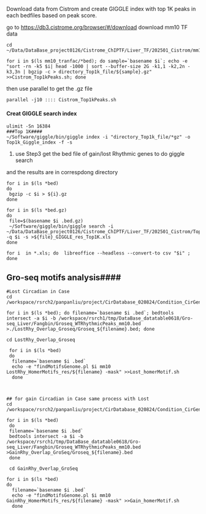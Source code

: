 Download data from Cistrom and create GIGGLE index with top 1K peaks in each bedfiles based on peak score.

go to https://db3.cistrome.org/browser/#/download download mm10 TF data

```
cd ~/Data/DataBase_project0126/Cistrome_ChIPTF/Liver_TF/202501_Cistrom/mm10_tranfac

for i in $(ls mm10_tranfac/*bed); do sample=`basename $i`; echo -e "sort -rn -k5 $i| head -1000 | sort --buffer-size 2G -k1,1 -k2,2n -k3,3n | bgzip -c > directory_Top1k_file/${sample}.gz" >>Cistrom_Top1kPeaks.sh; done
```

then use parallel to get the .gz file
```
parallel -j10 :::: Cistrom_Top1kPeaks.sh
```

#### Creat GIGGLE search index 


```
ulimit -Sn 16384
###Top 1K####
~/Software/giggle/bin/giggle index -i "directory_Top1k_file/*gz" -o Top1k_Giggle_index -f -s
```

1. use Step3 get the bed file of gain/lost Rhythmic genes to do giggle search

and the results are in correspdong directory
```
for i in $(ls *bed) 
do
 bgzip -c $i > ${i}.gz
done

for i in $(ls *bed.gz)
do
 file=$(basename $i .bed.gz)
 ~/Software/giggle/bin/giggle search -i ~/Data/DataBase_project0126/Cistrome_ChIPTF/Liver_TF/202501_Cistrom/Top1k_Giggle_index -q $i -s >${file}_GIGGLE_res_Top1K.xls
done

for i  in *.xls; do  libreoffice --headless --convert-to csv "$i" ; done
```

## Gro-seq motifs analysis####

```
#Lost Circadian in Case
cd /workspace/rsrch2/panpanliu/project/CirDatabase_020824/Condition_CirGenesCorrelation/Data_res/LostRhyInCase/Lost_Enhancer.BedFiles

for i in $(ls *bed); do filename=`basename $i .bed`; bedtools intersect -a $i -b /workspace/rsrch1/tmp/DataBase_datatable0618/Gro-seq_Liver/Fangbin/Groseq_WTRhythmicPeaks_mm10.bed >./LostRhy_Overlap_Groseq/Groseq_${filename}.bed; done

cd LostRhy_Overlap_Groseq

 for i in $(ls *bed)
 do
  filename=`basename $i .bed`
  echo -e "findMotifsGenome.pl $i mm10 LostRhy_HomerMotifs_res/${filename} -mask" >>Lost_homerMotif.sh
  done



## for gain Circadian in Case same process with Lost
cd /workspace/rsrch2/panpanliu/project/CirDatabase_020824/Condition_CirGenesCorrelation/Data_res/GainRhyInCase/Gain_Enhancer.BedFiles

for i in $(ls *bed)
 do
 filename=`basename $i .bed`
 bedtools intersect -a $i -b /workspace/rsrch1/tmp/DataBase_datatable0618/Gro-seq_Liver/Fangbin/Groseq_WTRhythmicPeaks_mm10.bed >GainRhy_Overlap_GroSeq/Groseq_${filename}.bed
 done
 
 cd GainRhy_Overlap_GroSeq
 
for i in $(ls *bed)
do 
  filename=`basename $i .bed`
  echo -e "findMotifsGenome.pl $i mm10 GainRhy_HomerMotifs_res/${filename} -mask" >>Gain_homerMotif.sh
  done
```
 
